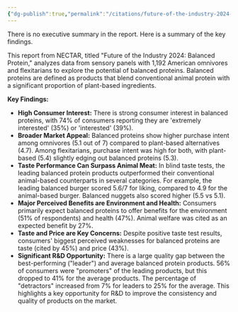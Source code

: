 ```yaml
---
{"dg-publish":true,"permalink":"/citations/future-of-the-industry-2024-balanced-protein-nectar/","created":"2025-10-21T13:12:59.899+01:00","updated":"2025-10-21T13:12:59.900+01:00"}
---
```



There is no executive summary in the report. Here is a summary of the key findings.

This report from NECTAR, titled "Future of the Industry 2024: Balanced Protein," analyzes data from sensory panels with 1,192 American omnivores and flexitarians to explore the potential of balanced proteins. Balanced proteins are defined as products that blend conventional animal protein with a significant proportion of plant-based ingredients.

**Key Findings:**

*   **High Consumer Interest:** There is strong consumer interest in balanced proteins, with 74% of consumers reporting they are 'extremely interested' (35%) or 'interested' (39%).
*   **Broader Market Appeal:** Balanced proteins show higher purchase intent among omnivores (5.1 out of 7) compared to plant-based alternatives (4.7). Among flexitarians, purchase intent was high for both, with plant-based (5.4) slightly edging out balanced proteins (5.3).
*   **Taste Performance Can Surpass Animal Meat:** In blind taste tests, the leading balanced protein products outperformed their conventional animal-based counterparts in several categories. For example, the leading balanced burger scored 5.6/7 for liking, compared to 4.9 for the animal-based burger. Balanced nuggets also scored higher (5.5 vs 5.1).
*   **Major Perceived Benefits are Environment and Health:** Consumers primarily expect balanced proteins to offer benefits for the environment (51% of respondents) and health (47%). Animal welfare was cited as an expected benefit by 27%.
*   **Taste and Price are Key Concerns:** Despite positive taste test results, consumers' biggest perceived weaknesses for balanced proteins are taste (cited by 45%) and price (43%).
*   **Significant R&D Opportunity:** There is a large quality gap between the best-performing ("leader") and average balanced protein products. 56% of consumers were "promoters" of the leading products, but this dropped to 41% for the average products. The percentage of "detractors" increased from 7% for leaders to 25% for the average. This highlights a key opportunity for R&D to improve the consistency and quality of products on the market.
